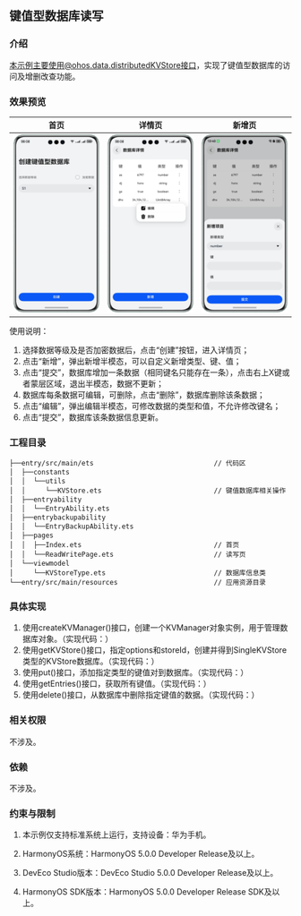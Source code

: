 ## 键值型数据库读写

### 介绍

本示例主要使用@ohos.data.distributedKVStore接口，实现了键值型数据库的访问及增删改查功能。

### 效果预览

| 首页                                  | 详情页                                     | 新增页                              |
|-------------------------------------|-----------------------------------------|----------------------------------|
| ![](screenshots/devices/create.png) | ![](screenshots/devices/read_write.png) | ![](screenshots/devices/new.png) |


使用说明：

1. 选择数据等级及是否加密数据后，点击“创建”按钮，进入详情页；
2. 点击“新增”，弹出新增半模态，可以自定义新增类型、键、值；
3. 点击“提交”，数据库增加一条数据（相同键名只能存在一条），点击右上X键或者蒙层区域，退出半模态，数据不更新；
4. 数据库每条数据可编辑，可删除，点击“删除”，数据库删除该条数据；
5. 点击“编辑”，弹出编辑半模态，可修改数据的类型和值，不允许修改键名；
6. 点击“提交”，数据库该条数据信息更新。

### 工程目录

```
├──entry/src/main/ets                              // 代码区
│  ├──constants                                  
│  │  └──utils
│  │     └──KVStore.ets                            // 键值数据库相关操作
│  ├──entryability  
│  │  └──EntryAbility.ets 
│  ├──entrybackupability  
│  │  └──EntryBackupAbility.ets 
│  ├──pages
│  │  ├──Index.ets                                 // 首页                                
│  │  └──ReadWritePage.ets                         // 读写页
│  └──viewmodel
│     └──KVStoreType.ets                           // 数据库信息类     
└──entry/src/main/resources                        // 应用资源目录
```

### 具体实现

1. 使用createKVManager()接口，创建一个KVManager对象实例，用于管理数据库对象。（实现代码：[](entry/src/main/ets/common/utils/KVStore.ets)）
2. 使用getKVStore()接口，指定options和storeId，创建并得到SingleKVStore类型的KVStore数据库。（实现代码：[](entry/src/main/ets/common/utils/KVStore.ets)）
3. 使用put()接口，添加指定类型的键值对到数据库。（实现代码：[](entry/src/main/ets/common/utils/KVStore.ets)） 
4. 使用getEntries()接口，获取所有键值。（实现代码：[](entry/src/main/ets/common/utils/KVStore.ets)） 
5. 使用delete()接口，从数据库中删除指定键值的数据。（实现代码：[](entry/src/main/ets/common/utils/KVStore.ets)）

### 相关权限

不涉及。

### 依赖

不涉及。

### 约束与限制

1. 本示例仅支持标准系统上运行，支持设备：华为手机。

2. HarmonyOS系统：HarmonyOS 5.0.0 Developer Release及以上。

3. DevEco Studio版本：DevEco Studio 5.0.0 Developer Release及以上。

4. HarmonyOS SDK版本：HarmonyOS 5.0.0 Developer Release SDK及以上。
